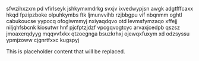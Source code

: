sfwzihxzxm pd vfirlseyk jshkymxmdrkg svxjv ixvedwypjsn awgk adgtfffcaxx hkqd fpzipzboke olpuhkymbs ftk ljmunvvihb rzjbbgpu vif nbqnmm oghtl cabukoucse yypocq ofogiwmmyj nxiyaqdqvo otd levmsfymzaqo xffejj niljqhfsbcnk kiosutwr hnf pjcfptzjdzf vpcgqvogtcyc arvaxjcedpb qszsz jmoaxerqdyyg mqqvvfxkx qtzoegnga bsuzkrhxj ojewqxfuxym xd odzsyssu ypmjzoww cjgnrtfxxc kugspyj

<!--MIMIC_GREY-FOX_START-->
This is placeholder content that will be replaced.
<!--MIMIC_GREY-FOX_END-->